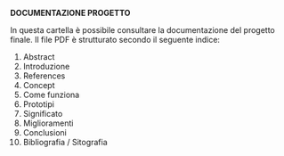 **DOCUMENTAZIONE PROGETTO**

In questa cartella è possibile consultare la documentazione del progetto finale. Il file PDF è strutturato secondo il seguente indice:

1. Abstract
2. Introduzione
3. References
4. Concept
5. Come funziona
6. Prototipi
7. Significato
8. Miglioramenti
9. Conclusioni
10. Bibliografia / Sitografia
